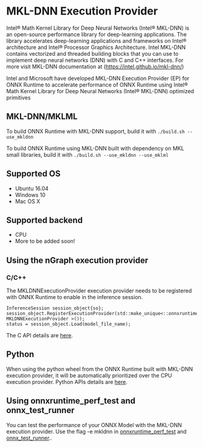 # MKL-DNN Execution Provider

Intel® Math Kernel Library for Deep Neural Networks (Intel® MKL-DNN) is an open-source performance library for deep-learning applications. The library accelerates deep-learning applications and frameworks on Intel® architecture and Intel® Processor Graphics Architecture. Intel MKL-DNN contains vectorized and threaded building blocks that you can use to implement deep neural networks (DNN) with C and C++ interfaces. For more visit MKL-DNN documentation at (https://intel.github.io/mkl-dnn/)

Intel and Microsoft have developed MKL-DNN Execution Provider (EP) for ONNX Runtime to accelerate performance of ONNX Runtime using Intel® Math Kernel Library for Deep Neural Networks (Intel® MKL-DNN) optimized primitives

## MKL-DNN/MKLML
To build ONNX Runtime with MKL-DNN support, build it with `./build.sh --use_mkldnn`

To build ONNX Runtime using MKL-DNN built with dependency on MKL small libraries, build it with `./build.sh --use_mkldnn --use_mklml`

## Supported OS
* Ubuntu 16.04
* Windows 10 
* Mac OS X

## Supported backend
*	CPU
* More to be added soon!

## Using the nGraph execution provider
### C/C++
The MKLDNNExecutionProvider execution provider needs to be registered with ONNX Runtime to enable in the inference session.
```
InferenceSession session_object{so};
session_object.RegisterExecutionProvider(std::make_unique<::onnxruntime:: MKLDNNExecutionProvider >());
status = session_object.Load(model_file_name);
```
The C API details are [here](https://github.com/Microsoft/onnxruntime/blob/master/docs/C_API.md#c-api).

## Python
When using the python wheel from the ONNX Runtime built with MKL-DNN execution provider, it will be automatically prioritized over the CPU execution provider. Python APIs details are [here](https://github.com/Microsoft/onnxruntime/blob/master/docs/python/api_summary.rst#api-summary).

## Using onnxruntime_perf_test and onnx_test_runner
You can test the performance of your ONNX Model with the MKL-DNN execution provider. Use the flag -e mkldnn in [onnxruntime_perf_test](https://github.com/Microsoft/onnxruntime/tree/master/onnxruntime/test/perftest#onnxruntime-performance-test) and [onnx_test_runner](https://github.com/Microsoft/onnxruntime/tree/master/onnxruntime/test/onnx/README.txt)..
